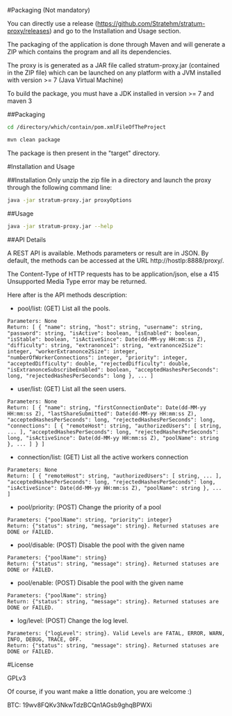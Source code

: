 #Packaging (Not mandatory)

You can directly use a release (https://github.com/Stratehm/stratum-proxy/releases) and go to the Installation and Usage section.

The packaging of the application is done through Maven and will generate a ZIP which contains the program and all its dependencies.

The proxy is is generated as a JAR file called stratum-proxy.jar (contained in the ZIP file) which can be launched on any platform with a JVM installed with version >= 7 (Java Virtual Machine)

To build the package, you must have a JDK installed in version >= 7 and maven 3

##Packaging

```sh
cd /directory/which/contain/pom.xmlFileOfTheProject

mvn clean package
```

The package is then present in the "target" directory.

#Installation and Usage

##Installation
Only unzip the zip file in a directory and launch the proxy through the following command line:

```sh
java -jar stratum-proxy.jar proxyOptions
```

##Usage

```sh
java -jar stratum-proxy.jar --help
```

##API Details

A REST API is available. Methods parameters or result are in JSON. By default, the methods can be accessed at the URL http://hostIp:8888/proxy/. 

The Content-Type of HTTP requests has to be application/json, else a 415 Unsupported Media Type error may be returned.

Here after is the API methods description:

 * pool/list: (GET) List all the pools.

```
Parameters: None
Return: [ { "name": string, "host": string, "username": string, "password": string, "isActive": boolean, "isEnabled": boolean, "isStable": boolean, "isActiveSince": Date(dd-MM-yy HH:mm:ss Z), "difficulty": string, "extranonce1": string, "extranonce2Size": integer, "workerExtranonce2Size": integer, "numberOfWorkerConnections": integer, "priority": integer, "acceptedDifficulty": double, "rejectedDifficulty": double, "isExtranonceSubscribeEnabled": boolean, "acceptedHashesPerSeconds": long, "rejectedHashesPerSeconds": long }, ... ]
```

 * user/list: (GET) List all the seen users.
```
Parameters: None
Return: [ { "name": string, "firstConnectionDate": Date(dd-MM-yy HH:mm:ss Z), "lastShareSubmitted": Date(dd-MM-yy HH:mm:ss Z), "acceptedHashesPerSeconds": long, "rejectedHashesPerSeconds": long, "connections": [ { "remoteHost": string, "authorizedUsers": [ string, ... ], "acceptedHashesPerSeconds": long, "rejectedHashesPerSeconds": long, "isActiveSince": Date(dd-MM-yy HH:mm:ss Z), "poolName": string }, ... ] } ]
```


 * connection/list: (GET) List all the active workers connection
```
Parameters: None
Return: [ { "remoteHost": string, "authorizedUsers": [ string, ... ], "acceptedHashesPerSeconds": long, "rejectedHashesPerSeconds": long, "isActiveSince": Date(dd-MM-yy HH:mm:ss Z), "poolName": string }, ... ]
```


 * pool/priority: (POST) Change the priority of a pool
```
Parameters: {"poolName": string, "priority": integer}
Return: {"status": string, "message": string}. Returned statuses are DONE or FAILED.
```

 * pool/disable: (POST) Disable the pool with the given name
```
Parameters: {"poolName": string}
Return: {"status": string, "message": string}. Returned statuses are DONE or FAILED.
```

 * pool/enable: (POST) Disable the pool with the given name
```
Parameters: {"poolName": string}
Return: {"status": string, "message": string}. Returned statuses are DONE or FAILED.
```

 * log/level: (POST) Change the log level. 
```
Parameters: {"logLevel": string}. Valid Levels are FATAL, ERROR, WARN, INFO, DEBUG, TRACE, OFF.
Return: {"status": string, "message": string}. Returned statuses are DONE or FAILED.
```

#License


GPLv3



Of course, if you want make a little donation, you are welcome :)

BTC: 19wv8FQKv3NkwTdzBCQn1AGsb9ghqBPWXi

    